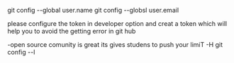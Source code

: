 git config --global user.name
git config --globsl user.email



please configure the token in developer option and creat a token which will help you to avoid the getting error in git hub 















-open source comunity is great its gives studens to push your limiT
-H
git config --l
